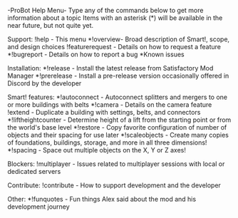 -ProBot Help Menu-
Type any of the commands below to get more information about a topic
Items with an asterisk (*) will be available in the near future, but not quite yet.

Support:
!help - This menu
*!overview- Broad description of Smart!, scope, and design choices
!featurerequest - Details on how to request a feature
*!bugreport - Details on how to report a bug
*Known issues

Installation:
*!release - Install the latest release from Satisfactory Mod Manager
*!prerelease - Install a pre-release version occasionally offered in Discord by the developer

Smart! features:
*!autoconnect - Autoconnect splitters and mergers to one or more buildings with belts
*!camera - Details on the camera feature
!extend - Duplicate a building with settings, belts, and connectors
*!liftheightcounter - Determine height of a lift from the starting point or from the world's base level
*!restore - Copy favorite configuration of number of objects and their spacing for use later
*!scaleobjects - Create many copies of foundations, buildings, storage, and more in all three dimensions!
*!spacing - Space out multiple objects on the X, Y or Z axes!

Blockers:
!multiplayer - Issues related to multiplayer sessions with local or dedicated servers

Contribute:
!contribute - How to support development and the developer

Other:
*!funquotes - Fun things Alex said about the mod and his development journey

